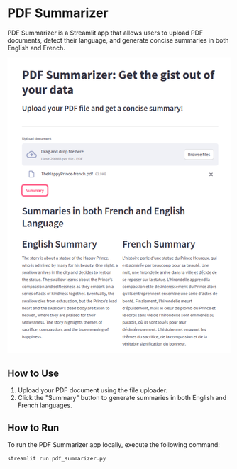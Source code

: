 # PDF Summarizer

PDF Summarizer is a Streamlit app that allows users to upload PDF documents, detect their language, and generate concise summaries in both English and French.

![PDFSummarizer](./asset/Streamlit.png)

## How to Use

1. Upload your PDF document using the file uploader.
2. Click the "Summary" button to generate summaries in both English and French languages.

## How to Run

To run the PDF Summarizer app locally, execute the following command:

```bash
streamlit run pdf_summarizer.py